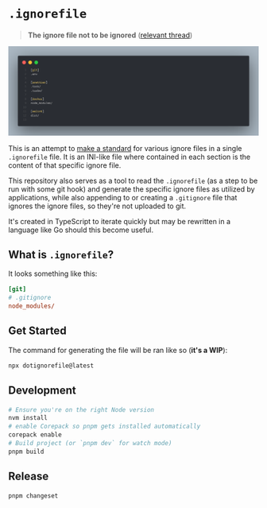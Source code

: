 # `.ignorefile`

> **The ignore file not to be ignored** ([relevant thread](https://www.threads.net/@doseofted/post/C0kT-W2xpRp))

![.ignorefile example](./.github/ignorefile.png)

This is an attempt to [make a standard](https://xkcd.com/927/) for various ignore files in a single `.ignorefile` file. It is an INI-like file where contained in each section is the content of that specific ignore file.

This repository also serves as a tool to read the `.ignorefile` (as a step to be run with some git hook) and generate the specific ignore files as utilized by applications, while also appending to or creating a `.gitignore` file that ignores the ignore files, so they're not uploaded to git.

It's created in TypeScript to iterate quickly but may be rewritten in a language like Go should this become useful.

## What is `.ignorefile`?

It looks something like this:

```ini
[git]
# .gitignore
node_modules/
```

## Get Started

The command for generating the file will be ran like so (**it's a WIP**):

```zsh
npx dotignorefile@latest
```

## Development

```zsh
# Ensure you're on the right Node version
nvm install
# enable Corepack so pnpm gets installed automatically
corepack enable
# Build project (or `pnpm dev` for watch mode)
pnpm build
```

## Release

```zsh
pnpm changeset
```
